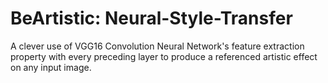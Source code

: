 # BeArtistic: Neural-Style-Transfer
A clever use of VGG16 Convolution Neural Network's feature extraction property with every preceding layer to produce a referenced artistic effect on any input image. 
